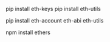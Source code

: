 pip install eth-keys
pip install eth-utils


pip install eth-account eth-abi eth-utils



npm install ethers